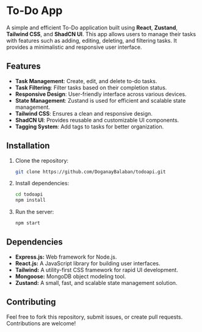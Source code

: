 # To-Do App

A simple and efficient To-Do application built using **React**, **Zustand**, **Tailwind CSS**, and **ShadCN UI**. This app allows users to manage their tasks with features such as adding, editing, deleting, and filtering tasks. It provides a minimalistic and responsive user interface.

## Features

- **Task Management**: Create, edit, and delete to-do tasks.
- **Task Filtering**: Filter tasks based on their completion status.
- **Responsive Design**: User-friendly interface across various devices.
- **State Management**: Zustand is used for efficient and scalable state management.
- **Tailwind CSS**: Ensures a clean and responsive design.
- **ShadCN UI**: Provides reusable and customizable UI components.
- **Tagging System**: Add tags to tasks for better organization.

## Installation

1. Clone the repository:
   ```bash
   git clone https://github.com/DoganayBalaban/todoapi.git
   ```
2. Install dependencies:
   ```bash
   cd todoapi
   npm install
   ```

3. Run the server:
   ```bash
   npm start
   ```

## Dependencies

- **Express.js:** Web framework for Node.js.
- **React.js:** A JavaScript library for building user interfaces.
-  **Tailwind:** A utility-first CSS framework for rapid UI development.
- **Mongoose:** MongoDB object modeling tool.
- **Zustand:** A small, fast, and scalable state management solution.

## Contributing

Feel free to fork this repository, submit issues, or create pull requests. Contributions are welcome!
